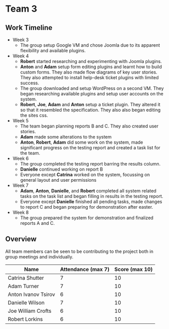 # Team 3

## Work Timeline

- Week 3
  - The group setup Google VM and chose Joomla due to its apparent flexibility and available plugins.
- Week 4
  - **Robert** started researching and experimenting with Joomla plugins.
  - **Anton** and **Adam** setup form editing plugins and learnt how to build custom forms. They also made flow diagrams of key user stories. They also attempted to install help-desk ticket plugins with limited success.
  - The group downloaded and setup WordPress on a second VM. They began researching available plugins and setup user accounts on the system.
  - **Robert**, **Joe**, **Adam** and **Anton** setup a ticket plugin. They altered it so that it resembled the specification. They also also began editing the sites css.
- Week 5
  - The team began planning reports B and C. They also created user stories.
  - **Adam** made some alterations to the system
  - **Anton**, **Robert**, **Adam** did some work on the system, made significant progress on the testing report and created a task list for the team.
- Week 6
  - The group completed the testing report barring the results column.
  - **Danielle** continued working on report B
  - Everyone except **Catrina** worked on the system, focussing on general layout and user permissions
- Week 7
  - **Adam**, **Anton**, **Danielle**, and **Robert** completed all system related tasks on the task list and began filling in results in the testing report.
  - Everyone except **Danielle** finished all pending tasks, made changes to report C and began preparing for demonstration after easter.
- Week 8
  - The group prepared the system for demonstration and finalized reports A and C.

<!--
## Week 4

memberIds | _Catrina_ Shutter, _Anton_ Ivanov Tsirov, Robert Lorkins, _Danielle_ Wilson, Adam Turner, Joe William Crofts
body:
We started the meeting by discussing the pros and cons of each of the Content Management Systems.
We settled upon Joomla due to the extensions that are available for it and because it is more flexible than WordPress.
Our first priority as a team is to get familiar with the platform and plugins and to set up the Google Cloud VM.

memberIds | Anton Ivanov Tsirov, Adam Turner
body
-Created VM on google cloud platform with Joomla! installed on it.
-Shared the project with everyone.
-Shared billing.
-->
<!--
## Week 5

memberIds | Robert Lorkins
body
Downloaded Joomla and spent time understanding it's operation and functionality. Looked at numerous plugins that relate to Joomla and their demos, considering a move to an alternative platform

memberIds | Anton Ivanov Tsirov, Adam Turner
body

- Worked out how to edit the Joomla! website on the virtual machine. +
  | -Researched and attempted to install a few help-desk ticket extensions, with limited success. +
  | -Installed a couple of form extensions on the VM. +
  | -Created two simple forms using the new extensions, displaying them on the website homepage. +
  | -Made a rough flow diagram modelling the potential process that a user may go through when using the system.

memberIds | Adam Turner, Anton Ivanov Tsirov, _Danielle_ Wilson,Joe William Crofts, Robert Lorkins, Catrina Shutter
body | >We downloaded Wordpress on our laptops +
| >We researched plug-ins for Wordpress +
| >We set up the secondary server for Wordpress +
| >We created administrator accounts on Wordpress +
| >We have a potential operational plug-in that we're going to explore

memberIds | Robert Lorkins,Joe William Crofts,Adam Turner,Anton Ivanov Tsirov
body
-Further understanding of Wordpress
-Found suitable plugin
-Started customising settings on plugin
-Edited CSS of plugin
-Looked at the forms and compared them to the specification
-Made changes and updates to the main form (creating tickets form)
-->
<!--
# Week 5

memberIds | Adam Turner,Anton Ivanov Tsirov,_Danielle_ Wilson,Robert Lorkins,Catrina Shutter
body | > planned report C and a bit of report B +
| >started writing report C +
| >made user stories for each user +
| >made some minor changes to the system +

memberIds | Adam Turner
body | Removed sign-out button from ticket plugin. +
| Added sign-out button to header. +
| Attempted to install up-vote plugin.

memberIds | Anton Ivanov Tsirov,Robert Lorkins,Adam Turner
body | Made significant progress on the testing report. +
| Made minor tweaks to the Wordpress site (improved sign-out button, improved log-in page). +
| Built up our to-do list.
-->
<!--
# Week 6

memberIds | Adam Turner,Anton Ivanov Tsirov,Danielle Wilson,Robert Lorkins,Joe William Crofts,Catrina Shutter
body | >got a significant amount of report C completed https://drive.google.com/drive/folders/1PmvGUwfbzpoKRmLUkGX8TdXptuKxraAA +
| >finished the testing report +
| >making changes to Wordpress based on the testing report

memberIds | {Adam Turner,Anton Ivanov Tsirov,Joe William Crofts,Robert Lorkins,Danielle Wilson
body | Finished off the first draft of report C +
| Made lots of progress with report B +
| Made further progress with report A in terms of filling out more rows/columns in the table +
| Edits to system: +
| - removed guest system login +
| - removed 'close problem' functionality from user accounts +
| - did work on the sign out page +
| - did some tweaks on the main title +
| - worked on redirecting pages

memberIds | Danielle Wilson
body | Did some further work on Report B
-->
<!--
# Week 7

memberIds | {Adam Turner,Anton Ivanov Tsirov,Danielle Wilson, Robert Lorkins
body | Completed most of the to-do list items relating to system functionality +
| added a few additional items to the to do list +
| Worked on completing the testing report with screenshots and test data +
|

memberIds | {Adam Turner,Anton Ivanov Tsirov,Joe William Crofts,Robert Lorkins, Catrina Shutter
body | >finished the to-do list +
| >finished testing report +
| >made some alterations on report C +
| >working on presentation for the demo over Easter
-->
<!--
# Week 8

memberIds | {Adam Turner,Anton Ivanov Tsirov,Danielle Wilson,Robert Lorkins,Catrina Shutter,Joe William Crofts
body | - Added demo data to the ticket system +
| - Added solution pages and a readme to the FAQ pages +
| - Nearly finished report C +
| - Worked on demo presentation +
| - Transferred Wordpress site to another VM -->

## Overview

All team members can be seen to be contributing to the project both in group meetings and individually.

| Name                | Attendance (max 7) | Score (max 10) |
| ------------------- | ------------------ | -------------- |
| Catrina Shutter     | 7                  | 10             |
| Adam Turner         | 7                  | 10             |
| Anton Ivanov Tsirov | 6                  | 10             |
| Danielle Wilson     | 7                  | 10             |
| Joe William Crofts  | 6                  | 10             |
| Robert Lorkins      | 6                  | 10             |
